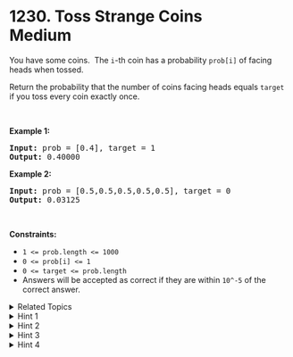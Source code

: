 
# 1230. Toss Strange Coins<br> Medium

<p>You have some coins.&nbsp; The <code>i</code>-th&nbsp;coin has a probability&nbsp;<code>prob[i]</code> of facing heads when tossed.</p>

<p>Return the probability that the number of coins facing heads equals <code>target</code> if you toss every coin exactly once.</p>

<p>&nbsp;</p>
<p><strong class="example">Example 1:</strong></p>
<pre><strong>Input:</strong> prob = [0.4], target = 1
<strong>Output:</strong> 0.40000
</pre><p><strong class="example">Example 2:</strong></p>
<pre><strong>Input:</strong> prob = [0.5,0.5,0.5,0.5,0.5], target = 0
<strong>Output:</strong> 0.03125
</pre>
<p>&nbsp;</p>
<p><strong>Constraints:</strong></p>

<ul>
	<li><code>1 &lt;= prob.length &lt;= 1000</code></li>
	<li><code>0 &lt;= prob[i] &lt;= 1</code></li>
	<li><code>0 &lt;= target&nbsp;</code><code>&lt;= prob.length</code></li>
	<li>Answers will be accepted as correct if they are within <code>10^-5</code> of the correct answer.</li>
</ul>


<details>

<summary> Related Topics </summary>

-	`Math`
-	`Dynamic Programming`
-	`Probability and Statistics`

</details>


<details>
<summary> Hint 1 </summary>
What about solving the problem with DP?
</details>

<details>
<summary> Hint 2 </summary>
Use DP with two states dp[pos][cnt], where pos represents the pos-th coin and cnt is the number of heads seen so far.
</details>

<details>
<summary> Hint 3 </summary>
You can do the transitions with a little bit math.
</details>

<details>
<summary> Hint 4 </summary>
For the base case, when pos == n return (cnt == target) to filter out the invalid scenarios.
</details>